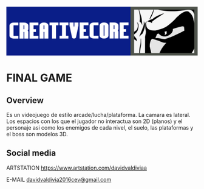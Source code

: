 ![Logo](https://github.com/creativecore30/FinalGame/blob/master/ConceptArt/Concept_logo_creativecore.png "Logo")
# FINAL GAME
## Overview
Es un videojuego de estilo arcade/lucha/plataforma. La camara es lateral. Los espacios con los que el jugador no interactua son 2D (planos) y el personaje asi como  los enemigos de cada nivel, el suelo, las plataformas y el boss son modelos 3D.
## Social media

 ARTSTATION https://www.artstation.com/davidvaldiviaa
 
 E-MAIL davidvaldivia2016cev@gmail.com
